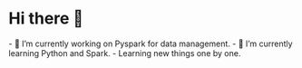   <h1> Hi there 👋</h1>  
- 🔭 I’m currently working on Pyspark for data management.
- 🌱 I’m currently learning Python and Spark.
- Learning new things one by one.



